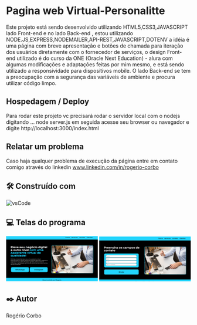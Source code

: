 

# Pagina web Virtual-Personalitte

Este projeto está sendo  desenvolvido utilizando HTML5,CSS3,JAVASCRIPT lado Front-end e no lado Back-end ,
estou utilizando NODE.JS,EXPRESS,NODEMAILER,API-REST,JAVASCRIPT,DOTENV a idéia é uma página com breve apresentação e botões de chamada para iteração dos usuários diretamente com o fornecedor de serviços, o design 
Front-end utilizado é do curso da ONE (Oracle Next Education) - alura com algumas modificações e adaptações feitas por mim mesmo, e está sendo utilizado a responsividade para dispositivos mobile. O lado Back-end se 
tem a preocupação com a segurança das variáveis de ambiente e procura utilizar código limpo.

## Hospedagem / Deploy 

Para rodar este projeto vc precisará rodar o  servidor local com o nodejs digitando ... node server.js 
em seguida acesse seu browser ou navegador e digite http://localhost:3000/index.html

## Relatar um problema 

Caso haja qualquer problema de execução da página entre em contato comigo através do linkedin
www.linkedin.com/in/rogerio-corbo


## 🛠️ Construído com

![vsCode](https://img.shields.io/badge/VSCode-0078D4?style=for-the-badge&logo=visual%20studio%20code&logoColor=white)


## 💻 Telas do programa

<img src="src/public/assets/Foto-da-pagina.PNG" width=250 alt="Pagina home" title="Foto da Pagina Web Virtual Personalitte" >
<img src="src/public/assets/Foto-Pagina-Contato.PNG" width=250 alt="Pagina Contato" title="Foto da Pagina de contato" >

## ✒️ Autor

Rogério Corbo


